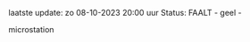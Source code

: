 laatste update: 
zo 08-10-2023 20:00   uur 
Status: FAALT - geel - 
<div class="service Y">microstation</div>